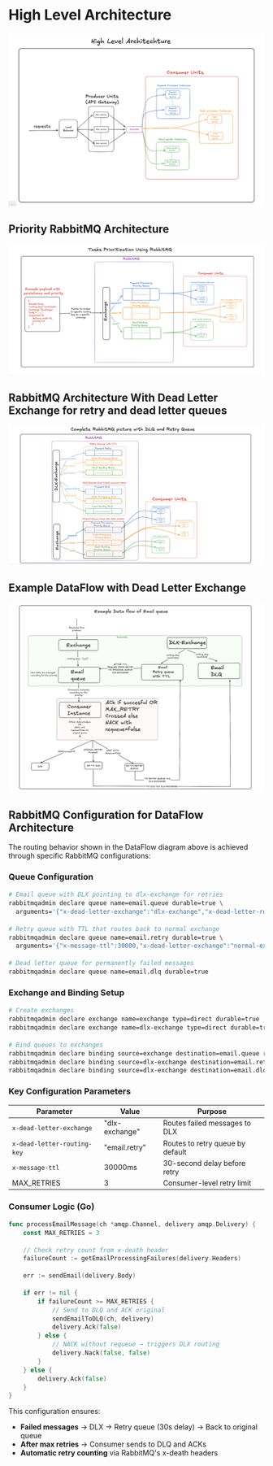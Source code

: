 # High Level Architecture

![High Level Architecture](images/highLevelArchitecture.png)

## Priority RabbitMQ Architecture

![Priority RabbitMQ](images/priorityRabbitMQ.png)

## RabbitMQ Architecture With Dead Letter Exchange for retry and dead letter queues

![DLQ RabbitMQ](images/RabbitMQWithDLQ.png)

## Example DataFlow with Dead Letter Exchange

![DataFlow RabbitMQ](images/DataFlow.png)

## RabbitMQ Configuration for DataFlow Architecture

The routing behavior shown in the DataFlow diagram above is achieved through specific RabbitMQ configurations:

### Queue Configuration

```bash
# Email queue with DLX pointing to dlx-exchange for retries
rabbitmqadmin declare queue name=email.queue durable=true \
  arguments='{"x-dead-letter-exchange":"dlx-exchange","x-dead-letter-routing-key":"email.retry"}'

# Retry queue with TTL that routes back to normal exchange
rabbitmqadmin declare queue name=email.retry durable=true \
  arguments='{"x-message-ttl":30000,"x-dead-letter-exchange":"normal-exchange","x-dead-letter-routing-key":"email"}'

# Dead letter queue for permanently failed messages
rabbitmqadmin declare queue name=email.dlq durable=true
```

### Exchange and Binding Setup

```bash
# Create exchanges
rabbitmqadmin declare exchange name=exchange type=direct durable=true
rabbitmqadmin declare exchange name=dlx-exchange type=direct durable=true

# Bind queues to exchanges
rabbitmqadmin declare binding source=exchange destination=email.queue routing_key=email
rabbitmqadmin declare binding source=dlx-exchange destination=email.retry routing_key=email.retry
rabbitmqadmin declare binding source=dlx-exchange destination=email.dlq routing_key=email.dlq
```

### Key Configuration Parameters

| Parameter | Value | Purpose |
|-----------|-------|---------|
| `x-dead-letter-exchange` | "dlx-exchange" | Routes failed messages to DLX |
| `x-dead-letter-routing-key` | "email.retry" | Routes to retry queue by default |
| `x-message-ttl` | 30000ms | 30-second delay before retry |
| MAX_RETRIES | 3 | Consumer-level retry limit |

### Consumer Logic (Go)

```go
func processEmailMessage(ch *amqp.Channel, delivery amqp.Delivery) {
    const MAX_RETRIES = 3
    
    // Check retry count from x-death header
    failureCount := getEmailProcessingFailures(delivery.Headers)
    
    err := sendEmail(delivery.Body)
    
    if err != nil {
        if failureCount >= MAX_RETRIES {
            // Send to DLQ and ACK original
            sendEmailToDLQ(ch, delivery)
            delivery.Ack(false)
        } else {
            // NACK without requeue → triggers DLX routing
            delivery.Nack(false, false)
        }
    } else {
        delivery.Ack(false)
    }
}
```

This configuration ensures:
- **Failed messages** → DLX → Retry queue (30s delay) → Back to original queue
- **After max retries** → Consumer sends to DLQ and ACKs
- **Automatic retry counting** via RabbitMQ's x-death headers